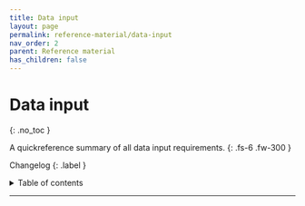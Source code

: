 ```yaml
---
title: Data input
layout: page
permalink: reference-material/data-input
nav_order: 2
parent: Reference material
has_children: false
---
```


# Data input
{: .no_toc }

A quickreference summary of all data input requirements.
{: .fs-6 .fw-300 }

Changelog
{: .label }

<details markdown="block">
  <summary>
    Table of contents
  </summary>
  {: .text-delta }
1. TOC
{:toc}
</details>

---